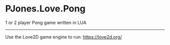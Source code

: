 PJones.Love.Pong
================

1 or 2 player Pong game written in LUA


-----
Use the Love2D game engine to run: https://love2d.org/
